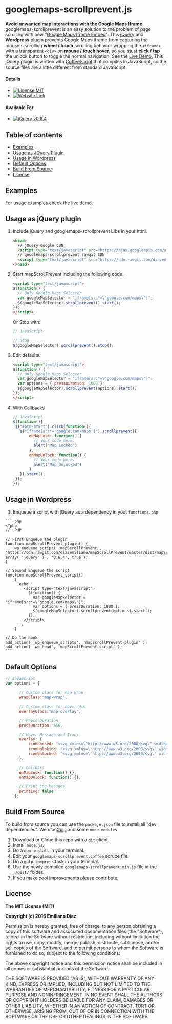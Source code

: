 # googlemaps-scrollprevent.js
**Avoid unwanted map interactions with the Google Maps Iframe.**
googlemaps-scrollprevent is an easy solution to the problem of page scrolling with new "[Google Maps Iframe Embed](https://developers.google.com/maps/documentation/embed/guide)".
This [jQuery](http://www.jquery.com) and **Wordpress** plugin prevents Google Maps iframe from capturing the mouse's scrolling **wheel / touch** scrolling behavior wrapping the ``` <iframe>  ``` with a transparent ``` <div> ``` on **mouse / touch hover**, so you must **click / tap** the unlock button to toggle the normal navigation. See the [Live Demo.](http://diazemiliano.github.io/googlemaps-scrollprevent)
This jQuery plugin is written with [CoffeeScript](http://coffeescript.org/) that compiles in JavaScript, so the source files are a little different from standard JavaScript.

#### Details
* [![License MIT](https://img.shields.io/badge/license-MIT-blue.svg)](https://github.com/diazemiliano/googlemaps-scrollprevent/blob/master/LICENSE)
* [![Website Link](https://img.shields.io/badge/website-http%3A%2F%2Fdiazemiliano.github.io%2Fgooglemaps--scrollprevent-blue.svg)](http://diazemiliano.github.io/googlemaps-scrollprevent/)

#### Available For
* [![jQuery v0.6.4](https://img.shields.io/badge/jQuery-0.6.4-brightgreen.svg)](https://github.com/diazemiliano/googlemaps-scrollprevent/releases)

## Table of contents
- [Examples](#examples)
- [Usage as JQuery Plugin](#usage-as-jquery-plugin)
- [Usage in Wordpress](#usage-in-wordpress)
- [Default Options](#default-options)
- [Build From Source](#build-from-source)
- [License](#license)

## Examples
For usage examples check the [live demo](http://diazemiliano.github.io/googlemaps-scrollprevent).

## Usage as jQuery plugin
1. Include jQuery and googlemaps-scrollprevent Libs in your html.

    ``` html
    <head>
      // jQuery Google CDN
      <script type="text/javascript" src="https://ajax.googleapis.com/ajax/libs/jquery/2.1.4/jquery.min.js?ver=2.1.4"></script>
      // googlemaps-scrollprevent rawgit CDN
      <script type="text/javascript" src="https://cdn.rawgit.com/diazemiliano/googlemaps-scrollprevent/master/dist/googlemaps-scrollprevent.js"></script>
    </head>
    ```

1. Start mapScrollPrevent including the following code.

    ``` html
    <script type="text/javascript">
    $(function() {
      // Only Google Maps Selector
      var googleMapSelector = "iframe[src*=\"google.com/maps\"]";
      $(googleMapSelector).scrollprevent().start();
    });
    </script>
    ```
    Or Stop with:
    ``` javascript
    // JavaScript

    // Stop
    $(googleMapSelector).scrollprevent().stop();
    ```

1. Edit defaults.

    ``` html
    <script type="text/javascript">
    $(function() {
      // Only Google Maps Selector
      var googleMapSelector = "iframe[src*=\"google.com/maps\"]";
      var options = { pressDuration: 1000 };
      $(googleMapSelector).scrollprevent(options).start();
    });
    </script>
    ```

1. With Callbacks

    ``` javascript
    // JavaScript
    $(function(){
     $("#btn-start").click(function(){
       $("iframe[src*='google.com/maps']").scrollprevent({
           onMapLock: function() {
             // Your code here.
             alert("Map Locked")
           },
           onMapUnlock: function() {
             // Your code here.
             alert("Map Unlocked")
           }
       }).start();
     });
    });
    ```

## Usage in Wordpress
  1. Enqueue a script with jQuery as a dependency in yout ```functions.php```

    ``` php
    <?php
    //  PHP

    // First Enqueue the plugin
    function mapScrollPrevent_plugin() {
        wp_enqueue_script( 'mapScrollPrevent', 'https://cdn.rawgit.com/diazemiliano/mapScrollPrevent/master/dist/mapScrollPrevent.min.js', array( 'jquery' ) , '0.6.4', true );
    }

    // Second Enqueue the script
    function mapScrollPrevent_script()
        {
          echo '
            <script type="text/javascript">
              $(function() {
                var googleMapSelector = "iframe[src*=\"google.com/maps\"]";
                var options = { pressDuration: 1000 };
                $(googleMapSelector).scrollprevent(options).start();
              });
            </script>
          ';
        }

    // Do the hook
    add_action( 'wp_enqueue_scripts', 'mapScrollPrevent-plugin' );
    add_action( 'wp_head', 'mapScrollPrevent-script' );
    ```

## Default Options
``` javascript
// JavaScript
var options = {

      // Custom class for map wrap
      wrapClass:"map-wrap",

      // Custom class for hover div
      overlayClass:"map-overlay",

      // Press Duration
      pressDuration: 650,

      // Hover Message and Icons
      overlay: {
          iconLocked: "<svg xmlns=\"http://www.w3.org/2000/svg\" width=\"22\" height=\"22\" viewBox=\"0 0 1792 1792\" > <path transform=\"translate(1)\" d=\"M640 768h512v-192q0-106-75-181t-181-75-181 75-75 181v192zm832 96v576q0 40-28 68t-68 28h-960q-40 0-68-28t-28-68v-576q0-40 28-68t68-28h32v-192q0-184 132-316t316-132 316 132 132 316v192h32q40 0 68 28t28 68z\" /> </svg>",
          iconUnloking: "<svg xmlns=\"http://www.w3.org/2000/svg\" width=\"22\" height=\"22\" viewBox=\"0 0 1792 1792\"> <path transform=\"translate(1)\" d=\"M1376 768q40 0 68 28t28 68v576q0 40-28 68t-68 28h-960q-40 0-68-28t-28-68v-576q0-40 28-68t68-28h32v-320q0-185 131.5-316.5t316.5-131.5 316.5 131.5 131.5 316.5q0 26-19 45t-45 19h-64q-26 0-45-19t-19-45q0-106-75-181t-181-75-181 75-75 181v320h736z\" /> </svg>",
          iconUnlocked: "<svg xmlns=\"http://www.w3.org/2000/svg\" width=\"22\" height=\"22\" viewBox=\"0 0 1792 1792\"> <path transform=\"translate(1)\" d=\"M1728 576v256q0 26-19 45t-45 19h-64q-26 0-45-19t-19-45v-256q0-106-75-181t-181-75-181 75-75 181v192h96q40 0 68 28t28 68v576q0 40-28 68t-68 28h-960q-40 0-68-28t-28-68v-576q0-40 28-68t68-28h672v-192q0-185 131.5-316.5t316.5-131.5 316.5 131.5 131.5 316.5z\" /> </svg>"
      },

      // Callbaks
      onMapLock: function() {},
      onMapUnlock: function() {},

      // Print Log Messges
      printLog: false
    };
```

## Build From Source
To build from source you can use the ```packaje.json``` file to install all "dev dependencies". We use [Gulp](gulpjs.com/) and some ```node-modules```.

1. Download or Clone this repo with a ```git``` client.
2. Install ```node.js```.
3. Do a ```npm install``` in your terminal.
4. Edit your ```googlemaps-scrollprevent.coffee``` soruce file.
5. Do a ````gulp compress```` task in your terminal.
6. Use the newly compiled ```googlemaps-scrollprevent.min.js``` file in the ```./dist/``` folder.
7. If you make *cool* improvements please contribute.

## License
**The MIT License (MIT)**

**Copyright (c) 2016 Emiliano Díaz**

Permission is hereby granted, free of charge, to any person obtaining a copy
of this software and associated documentation files (the "Software"), to deal
in the Software without restriction, including without limitation the rights
to use, copy, modify, merge, publish, distribute, sublicense, and/or sell
copies of the Software, and to permit persons to whom the Software is
furnished to do so, subject to the following conditions:

The above copyright notice and this permission notice shall be included in all
copies or substantial portions of the Software.

THE SOFTWARE IS PROVIDED "AS IS", WITHOUT WARRANTY OF ANY KIND, EXPRESS OR
IMPLIED, INCLUDING BUT NOT LIMITED TO THE WARRANTIES OF MERCHANTABILITY,
FITNESS FOR A PARTICULAR PURPOSE AND NONINFRINGEMENT. IN NO EVENT SHALL THE
AUTHORS OR COPYRIGHT HOLDERS BE LIABLE FOR ANY CLAIM, DAMAGES OR OTHER
LIABILITY, WHETHER IN AN ACTION OF CONTRACT, TORT OR OTHERWISE, ARISING FROM,
OUT OF OR IN CONNECTION WITH THE SOFTWARE OR THE USE OR OTHER DEALINGS IN THE
SOFTWARE.
